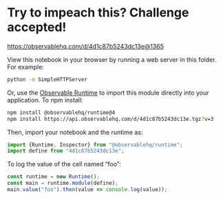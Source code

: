 # Try to impeach this? Challenge accepted!

https://observablehq.com/d/4d1c87b5243dc13e@1365

View this notebook in your browser by running a web server in this folder. For
example:

~~~sh
python -m SimpleHTTPServer
~~~

Or, use the [Observable Runtime](https://github.com/observablehq/runtime) to
import this module directly into your application. To npm install:

~~~sh
npm install @observablehq/runtime@4
npm install https://api.observablehq.com/d/4d1c87b5243dc13e.tgz?v=3
~~~

Then, import your notebook and the runtime as:

~~~js
import {Runtime, Inspector} from "@observablehq/runtime";
import define from "4d1c87b5243dc13e";
~~~

To log the value of the cell named “foo”:

~~~js
const runtime = new Runtime();
const main = runtime.module(define);
main.value("foo").then(value => console.log(value));
~~~
